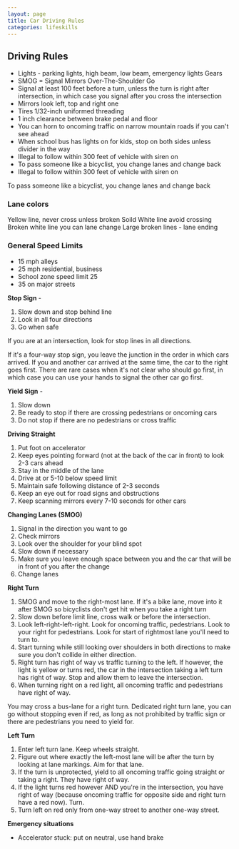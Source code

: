```yaml
---
layout: page
title: Car Driving Rules
categories: lifeskills
---
```


## Driving Rules  
  
 * Lights - parking lights, high beam, low beam, emergency lights
Gears
 * SMOG = Signal Mirrors Over-The-Shoulder Go
 * Signal at least 100 feet before a turn, unless the turn is right after intersection, in which case you signal after you cross the intersection
 * Mirrors look left, top and right one
 * Tires 1/32-inch uniformed threading 
 * 1 inch clearance between brake pedal and floor
 * You can horn to oncoming traffic on narrow mountain roads if you can't see ahead
 * When school bus has lights on for kids, stop on both sides unless divider in the way
 * Illegal to follow within 300 feet of vehicle with siren on
 * To pass someone like a bicyclist, you change lanes and change back
 * Illegal to follow within 300 feet of vehicle with siren on

To pass someone like a bicyclist, you change lanes and change back

### Lane colors
Yellow line, never cross unless broken
Soild White line avoid crossing
Broken white line you can lane change 
Large broken lines - lane ending 

### General Speed Limits
 * 15 mph alleys
 * 25 mph residential, business
 * School zone speed limit 25
 * 35 on major streets

**Stop Sign** -
1. Slow down and stop behind line
2. Look in all four directions
3. Go when safe

If you are at an intersection, look for stop lines in all directions. 

If it's a four-way stop sign, you leave the junction in the order in which cars arrived. If you and another car arrived at the same time, the car to the right goes first. There are rare cases when it's not clear who should go first, in which case you can use your hands to signal the other car go first.

**Yield Sign** - 
1. Slow down
2. Be ready to stop if there are crossing pedestrians or oncoming cars
3. Do not stop if there are no pedestrians or cross traffic

**Driving Straight**  
1. Put foot on accelerator  
2. Keep eyes pointing forward (not at the back of the car in front) to look 2-3 cars ahead  
3. Stay in the middle of the lane  
4. Drive at or 5-10 below speed limit  
5. Maintain safe following distance of 2-3 seconds  
6. Keep an eye out for road signs and obstructions  
7. Keep scanning mirrors every 7-10 seconds for other cars  
  
**Changing Lanes (SMOG)**
1. Signal in the direction you want to go
2. Check mirrors
3. Look over the shoulder for your blind spot
4. Slow down if necessary
5. Make sure you leave enough space between you and the car that will be in front of you after the change
6. Change lanes

**Right Turn**
1. SMOG and move to the right-most lane. If it's a bike lane, move into it after SMOG so bicyclists don't get hit when you take a right turn
2. Slow down before limit line, cross walk or before the intersection.
3. Look left-right-left-right. Look for oncoming traffic, pedestrians. Look to your right for pedestrians. Look for start of rightmost lane you'll need to turn to.
4. Start turning while still looking over shoulders in both directions to make sure you don't collide in either direction.
5. Right turn has right of way vs traffic turning to the left. If however, the light is yellow or turns red, the car in the intersection taking a left turn has right of way. Stop and allow them to leave the intersection.
6. When turning right on a red light, all oncoming traffic and pedestrians have right of way.

You may cross a bus-lane for a right turn.
Dedicated right turn lane, you can go without stopping even if red, as long as not prohibited by traffic sign or there are pedestrians you need to yield for.


**Left Turn**
1. Enter left turn lane. Keep wheels straight.
2. Figure out where exactly the left-most lane will be after the turn by looking at lane markings. Aim for that lane.
3. If the turn is unprotected, yield to all oncoming traffic going straight or taking a right. They have right of way.
4. If the light turns red however AND you're in the intersection, you have right of way (because oncoming traffic for opposite side and right turn have a red now). Turn.
5. Turn left on red only from one-way street to another one-way street.


**Emergency situations**  
 * Accelerator stuck: put on neutral, use hand brake

